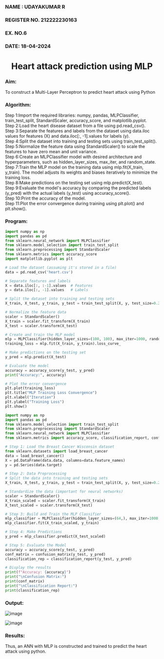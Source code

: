 <H3>NAME : UDAYAKUMAR R</H3>
<H3>REGISTER NO.  212222230163</H3>
<H3>EX. NO.6</H3>
<H3>DATE: 18-04-2024</H3>
<H1 ALIGN =CENTER>Heart attack prediction using MLP</H1>
<H3>Aim:</H3>  To construct a  Multi-Layer Perceptron to predict heart attack using Python
<H3>Algorithm:</H3>
Step 1:Import the required libraries: numpy, pandas, MLPClassifier, train_test_split, StandardScaler, accuracy_score, and matplotlib.pyplot.<BR>
Step 2:Load the heart disease dataset from a file using pd.read_csv().<BR>
Step 3:Separate the features and labels from the dataset using data.iloc values for features (X) and data.iloc[:, -1].values for labels (y).<BR>
Step 4:Split the dataset into training and testing sets using train_test_split().<BR>
Step 5:Normalize the feature data using StandardScaler() to scale the features to have zero mean and unit variance.<BR>
Step 6:Create an MLPClassifier model with desired architecture and hyperparameters, such as hidden_layer_sizes, max_iter, and random_state.<BR>
Step 7:Train the MLP model on the training data using mlp.fit(X_train, y_train). The model adjusts its weights and biases iteratively to minimize the training loss.<BR>
Step 8:Make predictions on the testing set using mlp.predict(X_test).<BR>
Step 9:Evaluate the model's accuracy by comparing the predicted labels (y_pred) with the actual labels (y_test) using accuracy_score().<BR>
Step 10:Print the accuracy of the model.<BR>
Step 11:Plot the error convergence during training using plt.plot() and plt.show().<BR>

<H3>Program: </H3>

```python
import numpy as np
import pandas as pd
from sklearn.neural_network import MLPClassifier
from sklearn.model_selection import train_test_split
from sklearn.preprocessing import StandardScaler
from sklearn.metrics import accuracy_score
import matplotlib.pyplot as plt

# Load the dataset (assuming it's stored in a file)
data = pd.read_csv('heart.csv')

# Separate features and labels
X = data.iloc[:, :-1].values  # Features
y = data.iloc[:, -1].values   # Labels

# Split the dataset into training and testing sets
X_train, X_test, y_train, y_test = train_test_split(X, y, test_size=0.2, random_state=42)

# Normalize the feature data
scaler = StandardScaler()
X_train = scaler.fit_transform(X_train)
X_test = scaler.transform(X_test)

# Create and train the MLP model
mlp = MLPClassifier(hidden_layer_sizes=(100, 100), max_iter=1000, random_state=42)
training_loss = mlp.fit(X_train, y_train).loss_curve_

# Make predictions on the testing set
y_pred = mlp.predict(X_test)

# Evaluate the model
accuracy = accuracy_score(y_test, y_pred)
print("Accuracy:", accuracy)

# Plot the error convergence
plt.plot(training_loss)
plt.title("MLP Training Loss Convergence")
plt.xlabel("Iteration")
plt.ylabel("Training Loss")
plt.show()
```
```python
import numpy as np
import pandas as pd
from sklearn.model_selection import train_test_split
from sklearn.preprocessing import StandardScaler
from sklearn.neural_network import MLPClassifier
from sklearn.metrics import accuracy_score, classification_report, confusion_matrix

# Step 1: Load the Breast Cancer Wisconsin dataset
from sklearn.datasets import load_breast_cancer
data = load_breast_cancer()
X = pd.DataFrame(data.data, columns=data.feature_names)
y = pd.Series(data.target)

# Step 2: Data Preprocessing
# Split the data into training and testing sets
X_train, X_test, y_train, y_test = train_test_split(X, y, test_size=0.2, random_state=42)

# Standardize the data (important for neural networks)
scaler = StandardScaler()
X_train_scaled = scaler.fit_transform(X_train)
X_test_scaled = scaler.transform(X_test)

# Step 3: Build and Train the MLP Classifier
mlp_classifier = MLPClassifier(hidden_layer_sizes=(64,), max_iter=1000, random_state=42)
mlp_classifier.fit(X_train_scaled, y_train)

# Step 4: Make Predictions
y_pred = mlp_classifier.predict(X_test_scaled)

# Step 5: Evaluate the Model
accuracy = accuracy_score(y_test, y_pred)
conf_matrix = confusion_matrix(y_test, y_pred)
classification_rep = classification_report(y_test, y_pred)

# Display the results
print(f"Accuracy: {accuracy}")
print("\nConfusion Matrix:")
print(conf_matrix)
print("\nClassification Report:")
print(classification_rep)
```

<H3>Output:</H3>

![image](https://github.com/R-Udayakumar/EX-6-NN/assets/118708024/edd5322c-954a-4d04-be42-ba769b1b611e)

![image](https://github.com/R-Udayakumar/EX-6-NN/assets/118708024/6ec14f9a-a160-46b2-97e6-a18563eb9d3a)

<H3>Results:</H3>
Thus, an ANN with MLP is constructed and trained to predict the heart attack using python.
